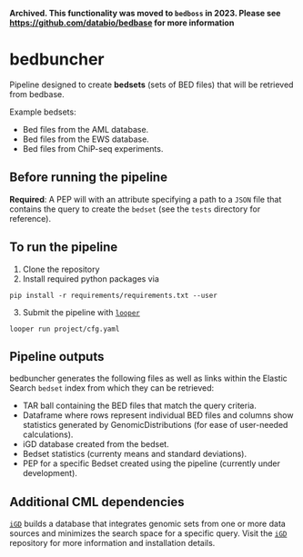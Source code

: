 **Archived. This functionality was moved to `bedboss` in 2023. Please see https://github.com/databio/bedbase for more information**

# bedbuncher
Pipeline designed to create **bedsets** (sets of BED files) that will be retrieved from bedbase.

Example bedsets:
- Bed files from the AML database.
- Bed files from the EWS database.
- Bed files from ChiP-seq experiments.


## Before running the pipeline 
**Required**: A PEP will with an attribute specifying a path to a `JSON` file that contains the query to create the `bedset` (see the `tests` directory for reference).


## To run the pipeline 
1. Clone the repository
2. Install required python packages via 
```
pip install -r requirements/requirements.txt --user
```



3. Submit the pipeline with [`looper`](https://looper.readthedocs.io/en/latest/)

```
looper run project/cfg.yaml
```

## Pipeline outputs
bedbuncher generates the following files as well as links within the Elastic Search `bedset` index from which they can be retrieved:
- TAR ball containing the BED files that match the query criteria.
- Dataframe where rows represent individual BED files and columns show statistics generated by GenomicDistributions (for ease of user-needed calculations).
- iGD database created from the bedset.
- Bedset statistics (currenty means and standard deviations).
- PEP for a specific Bedset created using the pipeline (currently under development).

## Additional CML dependencies
[`iGD`](https://github.com/databio/iGD) builds a database that integrates genomic sets from one or more data sources and minimizes the search space for a specific query. Visit the [`iGD`](https://github.com/databio/iGD) repository for more information and installation details.
